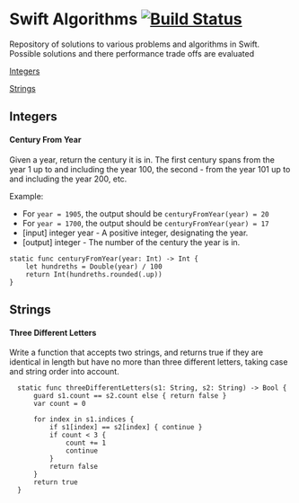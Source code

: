 # Swift Algorithms [![Build Status](https://travis-ci.org/ahcode0919/swift-algorithms.svg?branch=master)](https://travis-ci.org/ahcode0919/swift-algorithms)

Repository of solutions to various problems and algorithms in Swift. Possible solutions
and there performance trade offs are evaluated

[Integers](#integers)

[Strings](#strings)

## Integers

#### Century From Year

Given a year, return the century it is in. The first century spans from the year
1 up to and including the year 100, the second - from the year 101 up to and
including the year 200, etc.

Example:

* For `year = 1905`, the output should be `centuryFromYear(year) = 20`
* For `year = 1700`, the output should be `centuryFromYear(year) = 17`
* [input] integer year - A positive integer, designating the year.
* [output] integer - The number of the century the year is in.

```
static func centuryFromYear(year: Int) -> Int {
    let hundreths = Double(year) / 100
    return Int(hundreths.rounded(.up))
}
```

## Strings

#### Three Different Letters

Write a function that accepts two strings, and returns true if they are identical in length
but have no more than three different letters, taking case and string order into account.

```
  static func threeDifferentLetters(s1: String, s2: String) -> Bool {
      guard s1.count == s2.count else { return false }
      var count = 0

      for index in s1.indices {
          if s1[index] == s2[index] { continue }
          if count < 3 {
              count += 1
              continue
          }
          return false
      }
      return true
  }
```
